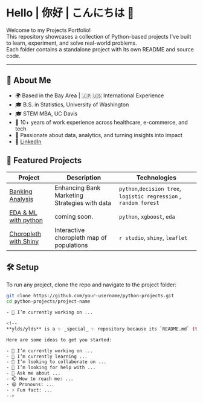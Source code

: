 # Hello | 你好 | こんにちは 👋

Welcome to my Projects Portfolio!  
This repository showcases a collection of Python-based projects I've built to learn, experiment, and solve real-world problems.  
Each folder contains a standalone project with its own README and source code.

---

## 👤 About Me

- 🌍 Based in the Bay Area | 🇯🇵 🇺🇸 International Experience  
- 🎓 B.S. in Statistics, University of Washington  
- 🎓 STEM MBA, UC Davis  
- 💼 10+ years of work experience across healthcare, e-commerce, and tech  
- 🧠 Passionate about data, analytics, and turning insights into impact  
- 🔗 [LinkedIn](https://linkedin.com/in/ylimba)


## 🚀 Featured Projects

| Project | Description | Technologies |
|--------|-------------|--------------|
| [Banking Analysis](./banking-analysis.ipynb) | Enhancing Bank Marketing Strategies with data | `python`,`decision tree`, `logistic regression` , `random forest`|
| [EDA & ML with python](./rx_ml) | coming soon. | `python`, `xgboost`, `eda` |
| [Choropleth with Shiny](./pop_chroro) | Interactive choropleth map of populations  | `r studio`, `shiny`, `leaflet` |

## 🛠 Setup

To run any project, clone the repo and navigate to the project folder:

```bash
git clone https://github.com/your-username/python-projects.git
cd python-projects/project-name

- 🔭 I’m currently working on ...

<!--
**ylds/ylds** is a ✨ _special_ ✨ repository because its `README.md` (this file) appears on your GitHub profile.

Here are some ideas to get you started:

- 🔭 I’m currently working on ...
- 🌱 I’m currently learning ...
- 👯 I’m looking to collaborate on ...
- 🤔 I’m looking for help with ...
- 💬 Ask me about ...
- 📫 How to reach me: ...
- 😄 Pronouns: ...
- ⚡ Fun fact: ...
-->
